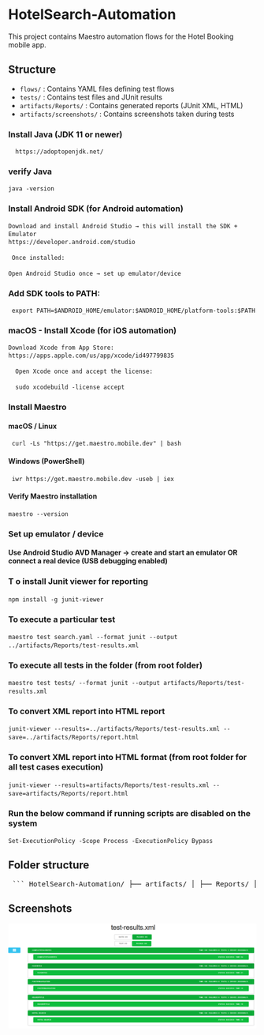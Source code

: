 # HotelSearch-Automation

This project contains Maestro automation flows for the Hotel Booking mobile app.

## Structure
- `flows/` : Contains YAML files defining test flows
- `tests/` : Contains test files and JUnit results
- `artifacts/Reports/` : Contains generated reports (JUnit XML, HTML)
- `artifacts/screenshots/` : Contains screenshots taken during tests

### Install Java (JDK 11 or newer)
      https://adoptopenjdk.net/

### verify Java
    java -version
### Install Android SDK (for Android automation)
    Download and install Android Studio → this will install the SDK + Emulator
    https://developer.android.com/studio

     Once installed:

    Open Android Studio once → set up emulator/device

### Add SDK tools to PATH:
     export PATH=$ANDROID_HOME/emulator:$ANDROID_HOME/platform-tools:$PATH

### macOS - Install Xcode (for iOS automation)
    Download Xcode from App Store:
    https://apps.apple.com/us/app/xcode/id497799835

      Open Xcode once and accept the license:

      sudo xcodebuild -license accept

###  Install Maestro

#### macOS / Linux
     curl -Ls "https://get.maestro.mobile.dev" | bash
#### Windows (PowerShell)
     iwr https://get.maestro.mobile.dev -useb | iex
####   Verify Maestro installation
    maestro --version
### Set up emulator / device
#### Use Android Studio AVD Manager → create and start an emulator OR connect a real device (USB debugging enabled)

### T o install Junit viewer for reporting
 `npm install -g junit-viewer`


### To execute a particular test
`maestro test search.yaml --format junit --output ../artifacts/Reports/test-results.xml`

### To execute all tests in the folder (from root folder)
`maestro test tests/ --format junit --output artifacts/Reports/test-results.xml`

### To convert XML report into HTML report
`junit-viewer --results=../artifacts/Reports/test-results.xml --save=../artifacts/Reports/report.html`

### To convert XML report into HTML format (from root folder for all test cases execution)
`junit-viewer --results=artifacts/Reports/test-results.xml --save=artifacts/Reports/report.html` 

### Run the below command if running scripts are disabled on the system
`Set-ExecutionPolicy -Scope Process -ExecutionPolicy Bypass`

## Folder structure 

<pre> ``` HotelSearch-Automation/ ├── artifacts/ │ ├── Reports/ │ │ ├── report.html │ │ └── test-results.xml │ └── screenshots/ │ ├── AccountTab.png │ ├── BackToHotelTab.png │ ├── Delhi-search.png │ ├── Delhi-zaza-favorite.png │ ├── FavoritesHotels.png │ ├── FavoritesTab.png │ ├── NewYork.png │ └── OverviewTab.png ├── flows/ │ ├── applaunch.yaml │ └── Fav.yaml ├── inputs/ ├── tests/ │ ├── Completefavorites.yaml │ ├── favorites.yaml │ ├── footernavigation.yaml │ ├── Headertitle.yaml │ └── hotel-search.yaml ├── image.png └── README.md ``` </pre>

## Screenshots
![alt text](image.png)

